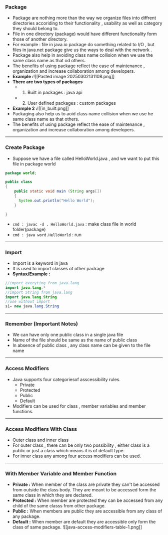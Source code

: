 ### **Package**
- Package are nothing more than the way we organize files into diffrent directories accoriding to their functionality , usability as well as category they should belong to.
- File in one directory (package)  would have different functionality form those of another directory.
- For example : file in java.io package do something related to I/O , but files in java.net package give us the ways to deal with the network .
- Package also help in avoiding class name collision when we use the same class name as that od others.
- The benefits of using package reflect the ease of maintenance , organization and increase collaboration among developers.
- **Example :**![[Pasted image 20250302131108.png]]
- **There are two types of packages**
	- 1. Built in packages : java api
	- 2. User defined packages : custom packages 
- **Example 2 :**![[in_built.png]]
- Packaging also help us to aoid class name collision when we use he same class name as that others.
- The benefits of using package reflect the ease of maintenance , organization and increase collaboration among developers.
---
### **Create Package**
- Suppose we have a file called HelloWorld.java , and we want to put this file in package world
```java 
package world;

public class 
{
	public static void main (String args[])
	{
	  System.out.println("Hello World");
	}

}
```
- `cmd : javac -d . HelloWorld.java` : make class file in world folder(package)
- `cmd : java word.HelloWorld` : run
---
### **Import**
- Import is a keyword in java
- It is used to import classes of other package 
- **Syntax/Example :**
```java
//import everyting from java.lang
import java.lang.*
//import String from java.lang
import java.lang.String
//use without import
s1= new java.lang.String 
```

---
### **Remember (Important Notes)**
- We can have only one public class in a single java file 
- Name of the file should be same as the name of public class
- In absence of public class , any class name can be given to the file name  
---
### **Access Modifiers**
- Java supports four categoriesof asscessibility rules.
	- Private
	- Protected 
	- Public
	- Default
- Modifiers can be used for class , member variables and member functions.
---
### **Access Modifiers With Class**
- Outer class and inner class
- For outer class , there can be only two possibility , either class is a public or just  a class which means it is of default type.
- For inner class any among four access modifiers can be used.
---
### **With Member Variable and Member Function**
- **Private  :** When member of the class are private they can't be accessed from outside the class body. They are meant to be accessed form the same class in which they are declared.
- **Protected :** When member are protected they can be accessed from any child of the same classs from other package.
- **Public :** When members are public they are accessible from any class of any package.
- **Default :** When member are default they are accessible only form the class of same package.
![[java-access-modifiers-table-1.png]]
